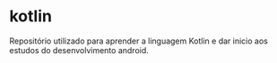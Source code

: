 # kotlin
Repositório utilizado para aprender a linguagem Kotlin e dar inicio aos estudos do desenvolvimento android.
